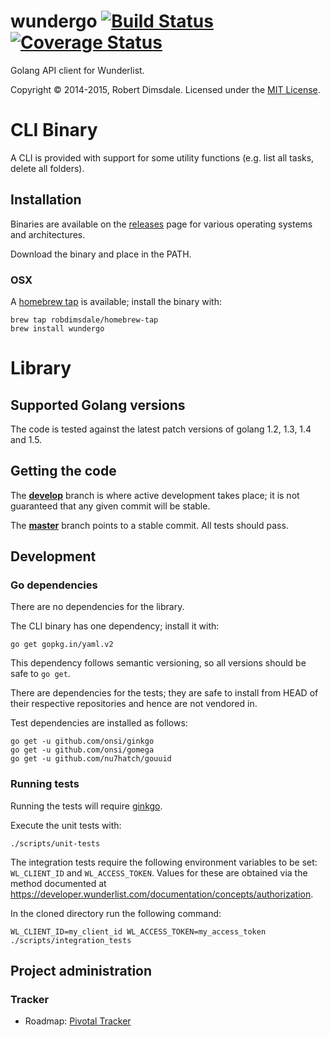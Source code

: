 wundergo [![Build Status](https://travis-ci.org/robdimsdale/wundergo.svg?branch=master)](https://travis-ci.org/robdimsdale/wundergo) [![Coverage Status](https://img.shields.io/coveralls/robdimsdale/wundergo.svg)](https://coveralls.io/r/robdimsdale/wundergo?branch=master)
========

Golang API client for Wunderlist.

Copyright © 2014-2015, Robert Dimsdale. Licensed under the [MIT License](https://github.com/robdimsdale/wundergo/blob/master/LICENSE).

# CLI Binary

A CLI is provided with support for some utility functions (e.g. list all tasks, delete all folders).

## Installation

Binaries are available on the [releases](https://github.com/robdimsdale/wundergo/releases) page for various operating systems and architectures.

Download the binary and place in the PATH.

### OSX

A [homebrew tap](https://github.com/robdimsdale/homebrew-tap) is available; install the binary with:

```
brew tap robdimsdale/homebrew-tap
brew install wundergo
```

# Library


## Supported Golang versions

The code is tested against the latest patch versions of golang 1.2, 1.3, 1.4 and 1.5.

## Getting the code

The [**develop**](https://github.com/robdimsdale/wundergo/tree/develop) branch is where active development takes place; it is not guaranteed that any given commit will be stable.

The [**master**](https://github.com/robdimsdale/wundergo/tree/master) branch points to a stable commit. All tests should pass.

## Development

### Go dependencies

There are no dependencies for the library.

The CLI binary has one dependency; install it with:

```
go get gopkg.in/yaml.v2
```

This dependency follows semantic versioning, so all versions should be safe to `go get`.

There are dependencies for the tests; they are safe to install from HEAD of
their respective repositories and hence are not vendored in.

Test dependencies are installed as follows:

```
go get -u github.com/onsi/ginkgo
go get -u github.com/onsi/gomega
go get -u github.com/nu7hatch/gouuid
```

### Running tests

Running the tests will require [ginkgo](http://onsi.github.io/ginkgo/).

Execute the unit tests with:

```
./scripts/unit-tests
```

The integration tests require the following environment variables to be set:
`WL_CLIENT_ID` and `WL_ACCESS_TOKEN`. Values for these are obtained via the method documented at https://developer.wunderlist.com/documentation/concepts/authorization.

In the cloned directory run the following command:

```
WL_CLIENT_ID=my_client_id WL_ACCESS_TOKEN=my_access_token ./scripts/integration_tests
```
## Project administration

### Tracker

- Roadmap: [Pivotal Tracker](https://www.pivotaltracker.com/n/projects/1235310)
